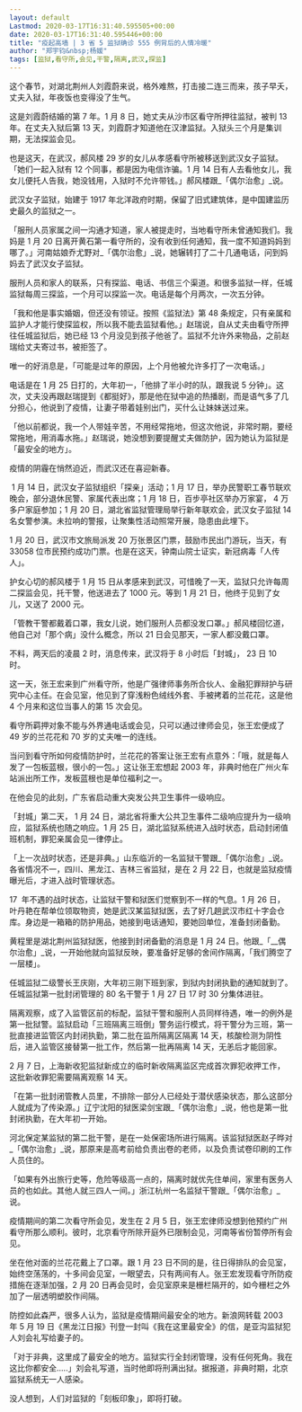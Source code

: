 ```yaml
---
layout: default
Lastmod: 2020-03-17T16:31:40.595505+00:00
date: 2020-03-17T16:31:40.595446+00:00
title: "疫起高墙 | 3 省 5 监狱确诊 555 例背后的人情冷暖"
author: "郑宇钧&nbsp;杨媛"
tags: [监狱,看守所,会见,干警,隔离,武汉,探监]
---
```


这个春节，对湖北荆州人刘霞蔚来说，格外难熬，打击接二连三而来，孩子早夭，丈夫入狱，年夜饭也变得没了生气。  

这是刘霞蔚结婚的第 7 年。1 月 8 日，她丈夫从沙市区看守所押往监狱，被判 13 年。在丈夫入狱后第 13 天，刘霞蔚才知道他在汉津监狱。入狱头三个月是集训期，无法探监会见。

也是这天，在武汉，郝风楼 29 岁的女儿从孝感看守所被移送到武汉女子监狱。「她们一起入狱有 12 个同事，都是因为电信诈骗。1 月 14 日有人去看他女儿，我女儿便托人告我，她没钱用，入狱时不允许带钱。」郝风楼跟_「偶尔治愈」_说。

武汉女子监狱，始建于 1917 年北洋政府时期，保留了旧式建筑体，是中国建监历史最久的监狱之一。

「服刑人员家属之间一沟通才知道，家人被提走时，当地看守所未曾通知我们。我妈是 1 月 20 日离开黄石第一看守所的，没有收到任何通知，我一度不知道妈妈到哪了。」河南姑娘乔尤野对_「偶尔治愈」_说，她辗转打了二十几通电话，问到妈妈去了武汉女子监狱。

服刑人员和家人的联系，只有探监、电话、书信三个渠道。和很多监狱一样，任城监狱每周三探监，一个月可以探监一次。电话是每个月两次，一次五分钟。

「我和他是事实婚姻，但还没有领证。按照《监狱法》第 48 条规定，只有亲属和监护人才能行使探监权，所以我不能去监狱看他。」赵瑞说，自从丈夫由看守所押往任城监狱后，她已经 13 个月没见到孩子他爸了。监狱不允许外来物品，之前赵瑞给丈夫寄过书，被拒签了。

唯一的好消息是，「可能是过年的原因，上个月他被允许多打了一次电话。」

电话是在 1 月 25 日打的，大年初一，「他排了半小时的队，跟我说 5 分钟」。这次，丈夫没再跟赵瑞提到《都挺好》，那是他在狱中追的热播剧，而是语气多了几分担心，他说到了疫情，让妻子带着娃别出门，买什么让妹妹送过来。

「他以前都说，我一个人带娃辛苦，不用经常拖地，但这次他说，非常时期，要经常拖地，用消毒水拖。」赵瑞说，她没想到要提醒丈夫做防护，因为她认为监狱是「最安全的地方」。

疫情的阴霾在悄然迫近，而武汉还在喜迎新春。

 1 月 14 日，武汉女子监狱组织「探亲」活动；1 月 17 日，举办民警职工春节联欢晚会，部分退休民警、家属代表出席；1 月 18 日，百步亭社区举办万家宴， 4 万多户家庭参加；1 月 20 日，湖北省监狱管理局举行新年联欢会，武汉女子监狱 14 名女警参演。未拉响的警报，让聚集性活动照常开展，隐患由此埋下。

1 月 20 日，武汉市文旅局派发 20 万张景区门票，鼓励市民出门游玩，当天，有 33058 位市民预约成功门票。也是在这天，钟南山院士证实，新冠病毒「人传人」。

护女心切的郝风楼于 1 月 15 日从孝感来到武汉，可惜晚了一天，监狱只允许每周二探监会见，托干警，他送进去了 1000 元。等到 1 月 21 日，他终于见到了女儿，又送了 2000 元。

「管教干警都戴着口罩，我女儿说，她们服刑人员都没发口罩。」郝风楼回忆道，他自己对「那个病」没什么概念，所以 21 日会见那天，一家人都没戴口罩。

不料，两天后的凌晨 2 时，消息传来，武汉将于 8 小时后「封城」， 23 日 10 时。

这一天，张王宏来到广州看守所，他是广强律师事务所合伙人、金融犯罪辩护与研究中心主任。在会见室，他见到了穿浅粉色绒线外套、手被拷着的兰花花，这是他 4 个月来和这位当事人的第 15 次会见。

看守所羁押对象不能与外界通电话或会见，只可以通过律师会见，张王宏便成了 49 岁的兰花花和 70 岁的丈夫唯一的连线。

当问到看守所如何疫情防护时，兰花花的答案让张王宏有点意外：「哦，就是每人发了一包板蓝根，很小的一包。」这让张王宏想起 2003 年，非典时他在广州火车站派出所工作，发板蓝根也是单位福利之一。

在他会见的此刻，广东省启动重大突发公共卫生事件一级响应。

「封城」第二天， 1 月 24 日，湖北省将重大公共卫生事件二级响应提升为一级响应，监狱系统也随之响应。1 月 25 日，湖北监狱系统进入战时状态，启动封闭值班机制，罪犯亲属会见一律停止。

「上一次战时状态，还是非典。」山东临沂的一名监狱干警跟_「偶尔治愈」_说。各省情况不一，四川、黑龙江、吉林三省监狱，是在 2 月 22 日，也就是监狱疫情曝光后，才进入战时管理状态。

17  年不遇的战时状态，让监狱干警和狱医们觉察到不一样的气息。1 月 26 日，叶丹艳在帮单位领取物资，她是武汉某监狱狱医，去了好几趟武汉市红十字会仓库。身边是一箱箱的防护用品，她接到电话通知，要她回单位，准备封闭备勤。

黄程里是湖北荆州监狱狱医，他接到封闭备勤的消息是 1 月 24 日。他跟_「__偶尔治愈」_说，一开始他就向监狱反映，要准备好足够的舍间作隔离，「我们腾空了一层楼」。

任城监狱二级警长王庆刚，大年初三刚下班到家，到狱内封闭执勤的通知就到了。任城监狱第一批封闭管理的 80 名干警于 1 月 27 日 17 时 30 分集体进驻。

隔离观察，成了入监管区前的标配，监狱干警和服刑人员同样待遇，唯一的例外是第一批狱警。监狱启动「三班隔离三班倒」警务运行模式，将干警分为三班，第一批直接进监管区内封闭执勤，第二批在监所隔离区隔离 14 天，核酸检测为阴性后，进入监管区接替第一批工作，然后第一批再隔离 14 天，无恙后才能回家。

2 月 7 日，上海新收犯监狱新成立的临时新收隔离监区完成首次罪犯收押工作，这批新收罪犯需要隔离观察 14 天。

「在第一批封闭管教人员里，不排除一部分人已经处于潜伏感染状态，那么这部分人就成为了传染源。」辽宁沈阳的狱医梁剑宝跟_「偶尔治愈」_说，他也是第一批封闭执勤，在大年初一开始。

河北保定某监狱的第二批干警，是在一处保密场所进行隔离。该监狱狱医赵子晔对_「偶尔治愈」_说，那原来是高考前给负责出卷的老师，以及负责试卷印刷的工作人员住的。

「如果有外出旅行史等，危险等级高一点的，隔离时就优先住单间，家里有医务人员的也如此。其他人就三四人一间。」浙江杭州一名监狱干警跟_「偶尔治愈」_说。

疫情期间的第二次看守所会见，发生在 2 月 5 日，张王宏律师没想到他预约广州看守所那么顺利。彼时，北京看守所除开庭外已限制会见，河南等省份暂停所有会见。

坐在他对面的兰花花戴上了口罩。跟 1 月 23 日不同的是，往日得排队的会见室，始终空荡荡的，十多间会见室，一眼望去，只有两间有人。张王宏发现看守所防疫措施在逐渐加强，2 月 20 日再会见时，会见室原来是栅栏隔开的，如今栅栏之外加了一层透明塑胶作间隔。

防控如此森严，很多人认为，监狱是疫情期间最安全的地方。新浪网转载 2003 年 5 月 19 日《黑龙江日报》刊登一封叫《我在这里最安全》的信，是亚沟监狱犯人刘会礼写给妻子的。

「对于非典，这里成了最安全的地方。监狱实行全封闭管理，没有任何死角。我在这比你都安全.....」刘会礼写道，当时他即将刑满出狱。据报道，非典时期，北京监狱系统无一人感染。

没人想到，人们对监狱的「刻板印象」，即将打破。

